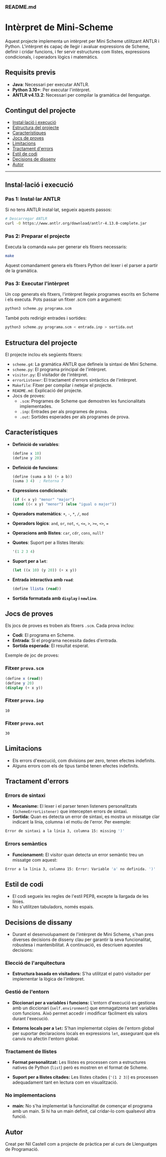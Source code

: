 ### README.md

# Intèrpret de Mini-Scheme

Aquest projecte implementa un intèrpret per Mini Scheme utilitzant ANTLR i Python. L'intèrpret és capaç de llegir i avaluar expressions de Scheme, definir i cridar funcions, i fer servir estructures com llistes, expressions condicionals, i operadors lògics i matemàtics.

## Requisits previs

- **Java**: Necessari per executar ANTLR.
- **Python 3.10+**: Per executar l'intèrpret.
- **ANTLR v4.13.2**: Necessari per compilar la gramàtica del llenguatge.

## Contingut del projecte

- [Instal·lació i execució](#instal·lació-i-execució)
- [Estructura del projecte](#estructura-del-projecte)
- [Característiques](#característiques)
- [Jocs de proves](#jocs-de-proves)
- [Limitacions](#limitacions)
- [Tractament d'errors](#tractament-derrors)
- [Estil de codi](#estil-de-codi)
- [Decisions de disseny](#decisions-de-dissany)
- [Autor](#autor)

---

## Instal·lació i execució

### Pas 1: Instal·lar ANTLR

Si no tens ANTLR instal·lat, segueix aquests passos:

```bash
# Descarregar ANTLR
curl -O https://www.antlr.org/download/antlr-4.13.0-complete.jar
```

### Pas 2: Preparar el projecte

Executa la comanda `make` per generar els fitxers necessaris:

```bash
make
```

Aquest comandament genera els fitxers Python del lexer i el parser a partir de la gramàtica.

### Pas 3: Executar l'intèrpret

Un cop generats els fitxers, l'intèrpret llegeix programes escrits en Scheme i els executa. Pots passar un fitxer .scm com a argument:

```bash
python3 scheme.py programa.scm
```

També pots redirigir entrades i sortides:

```bash
python3 scheme.py programa.scm < entrada.inp > sortida.out
```

## Estructura del projecte

El projecte inclou els següents fitxers:

- `scheme.g4`: La gramàtica ANTLR que defineix la sintaxi de Mini Scheme.
- `scheme.py`: El programa principal de l'intèrpret.
- `visitor.py`: El visitador de l'intèrpret.
- `errorListener`: El tractament d'errors sintàctics de l'intèrpret.
- `Makefile`: Fitxer per compilar i netejar el projecte.
- `README.md`: Explicació del projecte.
- Jocs de proves:
  - `.scm`: Programes de Scheme que demostren les funcionalitats implementades.
  - `.inp`: Entrades per als programes de prova.
  - `.out`: Sortides esperades per als programes de prova.

## Característiques

- **Definició de variables**:
  ```scheme
  (define x 10)
  (define y 20)
  ```

- **Definició de funcions**:
  ```scheme
  (define (suma a b) (+ a b))
  (suma 3 4)  ; Retorna 7
  ```

- **Expressions condicionals**:
  ```scheme
  (if (< x y) "menor" "major")
  (cond ((< x y) "menor") (else "igual o major"))
  ```

- **Operadors matemàtics**: `+`, `-`, `*`, `/`, `mod`
- **Operadors lògics**: `and`, `or`, `not`, `<`, `<=`, `>`, `>=`, `<>`, `=`
- **Operacions amb llistes**: `car`, `cdr`, `cons`, `null?`
- **Quotes**: Suport per a llistes literals:
  ```scheme
  '(1 2 3 4)
  ```
- **Suport per a `let`**:
  ```scheme
  (let ((x 10) (y 20)) (+ x y))
  ```

- **Entrada interactiva amb `read`**:
  ```scheme
  (define llista (read))
  ```

- **Sortida formatada amb `display` i `newline`**.

## Jocs de proves

Els jocs de proves es troben als fitxers `.scm`. Cada prova inclou:

- **Codi**: El programa en Scheme.
- **Entrada**: Si el programa necessita dades d'entrada.
- **Sortida esperada**: El resultat esperat.

Exemple de joc de proves:

### Fitxer `prova.scm`
```scheme
(define x (read))
(define y 20)
(display (+ x y))
```

### Fitxer `prova.inp`
```plaintext
10
```

### Fitxer `prova.out`
```plaintext
30
```

## Limitacions

- Els errors d'execució, com divisions per zero, tenen efectes indefinits.
- Alguns errors com els de tipus també tenen efectes indefinits.

## Tractament d'errors

### Errors de sintaxi

- **Mecanisme:** El lexer i el parser tenen listeners personalitzats `(SchemeErrorListener)` que intercepten errors de sintaxi.
- **Sortida:** Quan es detecta un error de sintaxi, es mostra un missatge clar indicant la línia, columna i el motiu de l'error. Per exemple:
```bash
Error de sintaxi a la línia 3, columna 15: missing ')'
```
### Errors semàntics

- **Funcionament:** El visitor quan detecta un error semàntic treu un missatge com aquest:
```bash
Error a la línia 3, columna 15: Error: Variable 'a' no definida. ')'
```

## Estil de codi

- El codi segueix les regles de l'estíl PEP8, excepte la llargada de les línies.
- No s'utilitzen tabuladors, només espais.

## Decisions de dissany

- Durant el desenvolupament de l'intèrpret de Mini Scheme, s'han pres diverses decisions de disseny clau per garantir la seva funcionalitat, robustesa i mantenibilitat. A continuació, es descriuen aquestes decisions:

### Elecció de l'arquitectura

- **Estructura basada en visitadors:** S'ha utilitzat el patró visitador per implementar la lògica de l'intèrpret.

### Gestió de l'entorn

- **Diccionari per a variables i funcions:** L'entorn d'execució es gestiona amb un diccionari (`self.environment`) que emmagatzema tant variables com funcions. Això permet accedir i modificar fàcilment els valors durant l'execució.

- **Entorns locals per a `let`:** S'han implementat còpies de l'entorn global per suportar declaracions locals en expressions `let`, assegurant que els canvis no afectin l'entorn global.

### Tractament de llistes

- **Format personalitzat:** Les llistes es processen com a estructures natives de Python (`list`) però es mostren en el format de Scheme. 

- **Suport per a llistes citades:** Les llistes citades (`'(1 2 3)`) es processen adequadament tant en lectura com en visualització.

### No implementacions

- **main:** No s'ha implementat la funcionalitat de començar el programa amb un main. Si hi ha un main definit, cal cridar-lo com qualsevol altra funció.


## Autor

Creat per Nil Castell com a projecte de pràctica per al curs de Llenguatges de Programació.



